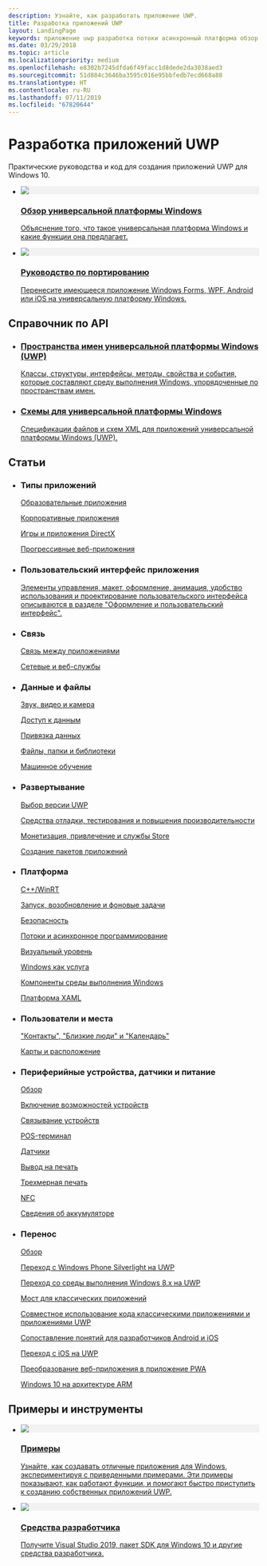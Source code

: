 ```yaml
---
description: Узнайте, как разработать приложение UWP.
title: Разработка приложений UWP
layout: LandingPage
keywords: приложение uwp разработка потоки асинхронный платформа обзор портал разработка разработчики
ms.date: 03/29/2018
ms.topic: article
ms.localizationpriority: medium
ms.openlocfilehash: e8302b7245dfda6f49facc1d8dede2da3038aed3
ms.sourcegitcommit: 51d884c3646ba3595c016e95bbfedb7ecd668a88
ms.translationtype: HT
ms.contentlocale: ru-RU
ms.lasthandoff: 07/11/2019
ms.locfileid: "67820644"
---
```

<div> 
<h1>Разработка приложений UWP</h1>
<p>Практические руководства и код для создания приложений UWP для Windows 10. </p> 
</div>

<ul class="panelContent cardsH" style="margin-left: 1px">
    <li>
        <a href="/windows/uwp/get-started/universal-application-platform-guide" style="display:block">
        <div class="cardSize">
            <div class="cardPadding">
                <div class="card">
                    <div class="cardImageOuter">
                        <div class="cardImage" style="background-color: #f2f2f2">                 
                            <img src="https://docs.microsoft.com//media/hubs/windows/win_developer-uwp.svg" alt=" "/>
                        </div>
                    </div>
                    <div class="cardText">
                        <h3>Обзор универсальной платформы Windows</h3>
                        <p>Объяснение того, что такое универсальная платформа Windows и какие функции она предлагает.</p>
                    </div>
                </div>
            </div>
        </div>
        </a>
    </li>
    <li>
        <a href="/windows/uwp/porting/index" style="display:block">
        <div class="cardSize">
            <div class="cardPadding">
                <div class="card">
                    <div class="cardImageOuter">
                        <div class="cardImage" style="background-color: #f2f2f2">                
                            <img src="https://docs.microsoft.com/media/illustrations/teams-fast-track.svg" alt=" " />
                        </div>
                    </div>                
                    <div class="cardText">
                        <h3>Руководство по портированию</h3>
                        <p>Перенесите имеющееся приложение Windows Forms, WPF, Android или iOS на универсальную платформу Windows. </p>
                    </div>
                </div>
            </div>
        </div>
        </a>
    </li>                 
</ul>

## <a name="api-reference"></a>Справочник по API

<ul class="panelContent cardsH" style="margin-left: 1px">
    <li>
        <a href="/uwp/api" style="display:block">
        <div class="cardSize">
            <div class="cardPadding">
                <div class="card">
                    <div class="cardText">
                        <h3>Пространства имен универсальной платформы Windows (UWP)</h3>
                        <p>Классы, структуры, интерфейсы, методы, свойства и события, которые составляют среду выполнения Windows, упорядоченные по пространствам имен.</p>
                    </div>
                </div>
            </div>
        </div>
        </a>
    </li>
    <li>
        <a href="/uwp/schemas/" style="display:block">
        <div class="cardSize">
            <div class="cardPadding">
                <div class="card">
                    <div class="cardText">
                        <h3>Схемы для универсальной платформы Windows</h3>
                        <p>Спецификации файлов и схем XML для приложений универсальной платформы Windows (UWP). </p>
                    </div>
                </div>
            </div>
        </div>
        </a>
    </li>                 
</ul>

## <a name="articles"></a>Статьи

<ul class="panelContent cardsL" style="margin-left: 1px">
    <li>              
        <div style="display:block" class="cardSize">
            <div style="display:block" class="cardPadding">
                <div style="display:block" class="card">
                    <div style="display:block" class="cardText">
                        <h3>Типы приложений</h3>
                        <p style="display: block;"><a  href="/windows/uwp/apps-for-education/">Образовательные приложения</a></p>
                        <p style="display: block;"><a  href="/windows/uwp/enterprise/">Корпоративные приложения</a></p>
                        <p style="display: block;"><a  href="/windows/uwp/gaming/">Игры и приложения DirectX</a></p>
                        <p style="display: block;"><a  href="/microsoft-edge/progressive-web-apps">Прогрессивные веб-приложения</a></p>
                    </div>
                </div>
            </div>
        </div>        
    </li>  
    <li>
        <div style="display:block" class="cardSize">
            <div style="display:block" class="cardPadding">
                <div style="display:block" class="card">
                    <div style="display:block" class="cardText">
                        <h3>Пользовательский интерфейс приложения</h3>
                        <p><a href="https://developer.microsoft.com/windows/apps/design">Элементы управления, макет, оформление, анимация, удобство использования и проектирование пользовательского интерфейса описываются в разделе "Оформление и пользовательский интерфейс".</a></p>
                    </div>
                </div>
            </div>
        </div>
    </li>       
    <li>    
        <div style="display:block" class="cardSize">
            <div style="display:block" class="cardPadding">
                <div style="display:block" class="card">
                    <div style="display:block" class="cardText">
                        <h3>Связь</h3>
                        <p><a style="display:block" href="/windows/uwp/app-to-app/">Связь между приложениями</a></p>
                        <p><a style="display:block" href="/windows/uwp/networking/">Сетевые и веб-службы</a></p>
                    </div>
                </div>
            </div>
        </div>
    </li>
    <li>
        <div style="display:block"  class="cardSize">
            <div style="display:block"  class="cardPadding">
                <div style="display:block"  class="card">
                    <div style="display:block"  class="cardText">
                        <h3>Данные и файлы</h3>
                        <p style="display:block"><a href="/windows/uwp/audio-video-camera/">Звук, видео и камера</a></p>
                        <p><a href="/windows/uwp/data-access/" style="display:block" >Доступ к данным</a></p>
                        <p><a href="/windows/uwp/data-binding/"style="display:block" >Привязка данных</a></p>
                        <p><a href="/windows/uwp/files/" style="display:block" >Файлы, папки и библиотеки</a></p>
                        <p style="display:block"><a href="/windows/uwp/machine-learning/">Машинное обучение</a></p>
                    </div>
                </div>
            </div>
        </div>
    </li>    
    <li>              
        <div class="cardSize" style="display:block">
            <div class="cardPadding" style="display:block">
                <div class="card" style="display:block">
                    <div class="cardText" style="display:block">
                        <h3>Развертывание</h3>
                        <p style="display:block"><a href="/windows/uwp/updates-and-versions/choose-a-uwp-version">Выбор версии UWP</a></p>
                        <p style="display:block"><a href="/windows/uwp/debug-test-perf/">Средства отладки, тестирования и повышения производительности</a></p>
                        <p style="display:block"><a href="/windows/uwp/monetize/">Монетизация, привлечение и службы Store</a></p>                        
                        <p style="display:block"><a href="/windows/uwp/packaging/">Создание пакетов приложений</a></p>
                    </div>
                </div>
            </div>
        </div>        
    </li>       
    <li>              
        <div style="display:block" class="cardSize">
            <div style="display:block" class="cardPadding">
                <div style="display:block" class="card">
                    <div style="display:block" class="cardText">
                        <h3>Платформа</h3>
                        <p style="display:block"><a href="/windows/uwp/cpp-and-winrt-apis/">C++/WinRT</a></p>
                        <p style="display:block"><a href="/windows/uwp/launch-resume/">Запуск, возобновление и фоновые задачи</a></p>
                        <p style="display:block"><a href="/windows/uwp/security/">Безопасность</a></p>
                        <p style="display:block"><a href="/windows/uwp/threading-async/">Потоки и асинхронное программирование</a></p>
                        <p style="display:block"><a href="/windows/uwp/composition/visual-layer">Визуальный уровень</a></p>
                        <p style="display:block"><a href="/windows/uwp/updates-and-versions/application-development-for-windows-as-a-service">Windows как услуга</a></p>
                        <p style="display:block"><a href="/windows/uwp/winrt-components/">Компоненты среды выполнения Windows</a></p>                 
                        <p style="display:block"><a href="/windows/uwp/xaml-platform/">Платформа XAML</a></p>                    
                    </div>
                </div>
            </div>
        </div>        
    </li>
     <li>              
        <div style="display:block" class="cardSize">
            <div style="display:block" class="cardPadding">
                <div style="display:block" class="card">
                    <div style="display:block" class="cardText">
                        <h3>Пользователи и места</h3>
                        <p style="display:block"><a href="/windows/uwp/contacts-and-calendar/">"Контакты", "Близкие люди" и "Календарь"</a></p>
                        <p style="display:block"><a href="/windows/uwp/maps-and-location/">Карты и расположение</a></p>
                    </div>
                </div>
            </div>
        </div>        
    </li>      
     <li>              
        <div style="display:block" class="cardSize">
            <div style="display:block" class="cardPadding">
                <div style="display:block" class="card">
                    <div style="display:block" class="cardText">
                        <h3>Периферийные устройства, датчики и питание</h3>
                        <p style="display:block"><a href="/windows/uwp/contacts-and-calendar/">Обзор</a></p>
                        <p style="display:block"><a href="/windows/uwp/devices-sensors/enable-device-capabilities">Включение возможностей устройств</a></p>
                        <p style="display:block"><a href="/windows/uwp/devices-sensors/pair-devices">Связывание устройств</a></p>
                        <p style="display:block"><a href="/windows/uwp/devices-sensors/point-of-service">POS-терминал</a></p>
                        <p style="display:block"><a href="/windows/uwp/devices-sensors/sensors">Датчики</a></p>
                        <p style="display:block"><a href="/windows/uwp/devices-sensors/printing-and-scanning">Вывод на печать</a></p>
                        <p style="display:block"><a href="/windows/uwp/devices-sensors/3d-printing">Трехмерная печать</a></p>
                        <p style="display:block"><a href="/windows/uwp/devices-sensors/nfc">NFC</a></p>
                        <p style="display:block"><a href="/windows/uwp/devices-sensors/get-battery-info">Сведения об аккумуляторе</a></p>
                    </div>
                </div>
            </div>
        </div>        
    </li> 
     <li>              
        <div style="display:block" class="cardSize">
            <div style="display:block" class="cardPadding">
                <div style="display:block" class="card">
                    <div style="display:block" class="cardText">
                        <h3>Перенос</h3>
                        <p style="display:block"><a href="/windows/uwp/porting/">Обзор</a></p>
                        <p style="display:block"><a href="/windows/uwp/porting/wpsl-to-uwp-root">Переход с Windows Phone Silverlight на UWP</a></p>
                        <p style="display:block"><a href="/windows/uwp/porting/w8x-to-uwp-root">Переход со среды выполнения Windows 8.x на UWP</a></p>
                        <p style="display:block"><a href="/windows/uwp/porting/desktop-to-uwp-root">Мост для классических приложений</a></p>
                        <p style="display:block"><a href="/windows/uwp/porting/desktop-to-uwp-migrate">Совместное использование кода классическими приложениями и приложениями UWP</a></p>
                        <p style="display:block"><a href="/windows/uwp/porting/android-ios-uwp-map">Сопоставление понятий для разработчиков Android и iOS</a></p>
                        <p style="display:block"><a href="/windows/uwp/porting/ios-to-uwp-root">Переход с iOS на UWP</a></p>
                        <p style="display:block"><a href="/microsoft-edge/progressive-web-apps">Преобразование веб-приложения в приложение PWA</a></p>
                        <p style="display:block"><a href="/windows/uwp/porting/apps-on-arm">Windows 10 на архитектуре ARM</a></p>
                    </div>
                </div>
            </div>
        </div>        
    </li>           
    <!-- <li>              
        <div style="display:block" class="cardSize">
            <div style="display:block" class="cardPadding">
                <div style="display:block" class="card">
                    <div style="display:block" class="cardText">
                        <h3>Processes and threading</h3>
                        <p style="display:block"><a href="/windows/uwp/launch-resume/">Launching, resuming, and background tasks</a></p>
                        <p style="display:block"><a href="/windows/uwp/threading-async/">Threading and async programming</a></p>
                    </div>
                </div>
            </div>
        </div>        
    </li>                         -->
</ul>


 ## <a name="samples-and-tools"></a>Примеры и инструменты

 <ul class="panelContent cardsH" style="margin-left: 1px">
    <li>
        <a href="https://developer.microsoft.com/windows/samples">
        <div class="cardSize">
            <div class="cardPadding">
                <div class="card">
                    <div class="cardImageOuter">
                        <div class="cardImage" style="background-color: #f2f2f2">                 
                            <img src="https://docs.microsoft.com/media/illustrations/sql-database-develop.svg" alt=" "/>
                        </div>
                    </div>
                    <div class="cardText">
                        <h3>Примеры</h3>
                        <p> Узнайте, как создавать отличные приложения для Windows, экспериментируя с приведенными примерами. Эти примеры показывают, как работают функции, и помогают быстро приступить к созданию собственных приложений UWP.</p>
                    </div>
                </div>
            </div>
        </div>
        </a>
    </li>
    <li>
        <a href="https://developer.microsoft.com/windows/downloads" style="display:block">
        <div class="cardSize">
            <div class="cardPadding">
                <div class="card">
                    <div class="cardImageOuter">
                        <div class="cardImage" style="background-color: #f2f2f2">                
                            <img src="https://docs.microsoft.com/media/illustrations/sql-get-started-download.svg" alt=" " />
                        </div>
                    </div>                
                    <div class="cardText">
                        <h3>Средства разработчика</h3>
                        <p>Получите Visual Studio 2019, пакет SDK для Windows 10 и другие средства разработчика.</p>
                    </div>
                </div>
            </div>
        </div>
        </a>
    </li>                 
</ul>


 